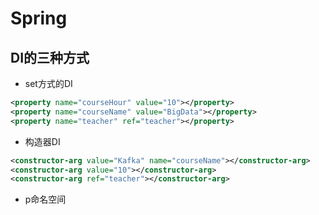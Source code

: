 # Spring
## DI的三种方式
- set方式的DI
```xml
<property name="courseHour" value="10"></property>
<property name="courseName" value="BigData"></property>
<property name="teacher" ref="teacher"></property>
```
- 构造器DI
```xml
<constructor-arg value="Kafka" name="courseName"></constructor-arg>
<constructor-arg value="10"></constructor-arg>
<constructor-arg ref="teacher"></constructor-arg>
```
- p命名空间